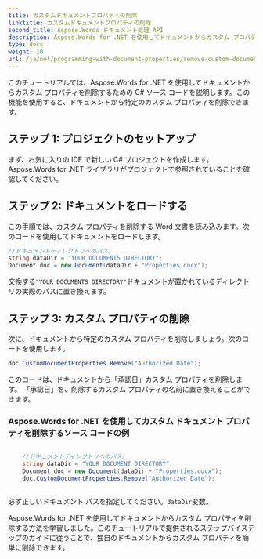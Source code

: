 ```yaml
---
title: カスタムドキュメントプロパティの削除
linktitle: カスタムドキュメントプロパティの削除
second_title: Aspose.Words ドキュメント処理 API
description: Aspose.Words for .NET を使用してドキュメントからカスタム プロパティを削除するためのステップバイステップ ガイド。
type: docs
weight: 10
url: /ja/net/programming-with-document-properties/remove-custom-document-properties/
---
```


このチュートリアルでは、Aspose.Words for .NET を使用してドキュメントからカスタム プロパティを削除するための C# ソース コードを説明します。この機能を使用すると、ドキュメントから特定のカスタム プロパティを削除できます。

## ステップ 1: プロジェクトのセットアップ

まず、お気に入りの IDE で新しい C# プロジェクトを作成します。 Aspose.Words for .NET ライブラリがプロジェクトで参照されていることを確認してください。

## ステップ 2: ドキュメントをロードする

この手順では、カスタム プロパティを削除する Word 文書を読み込みます。次のコードを使用してドキュメントをロードします。

```csharp
//ドキュメントディレクトリへのパス。
string dataDir = "YOUR DOCUMENTS DIRECTORY";
Document doc = new Document(dataDir + "Properties.docx");
```

交換する`"YOUR DOCUMENTS DIRECTORY"`ドキュメントが置かれているディレクトリの実際のパスに置き換えます。

## ステップ 3: カスタム プロパティの削除

次に、ドキュメントから特定のカスタム プロパティを削除しましょう。次のコードを使用します。

```csharp
doc.CustomDocumentProperties.Remove("Authorized Date");
```

このコードは、ドキュメントから「承認日」カスタム プロパティを削除します。 「承認日」を、削除するカスタム プロパティの名前に置き換えることができます。

### Aspose.Words for .NET を使用してカスタム ドキュメント プロパティを削除するソース コードの例

```csharp

	//ドキュメントディレクトリへのパス。
	string dataDir = "YOUR DOCUMENT DIRECTORY";
	Document doc = new Document(dataDir + "Properties.docx");
	doc.CustomDocumentProperties.Remove("Authorized Date");
	
```

必ず正しいドキュメント パスを指定してください。`dataDir`変数。

Aspose.Words for .NET を使用してドキュメントからカスタム プロパティを削除する方法を学習しました。このチュートリアルで提供されるステップバイステップのガイドに従うことで、独自のドキュメントからカスタム プロパティを簡単に削除できます。